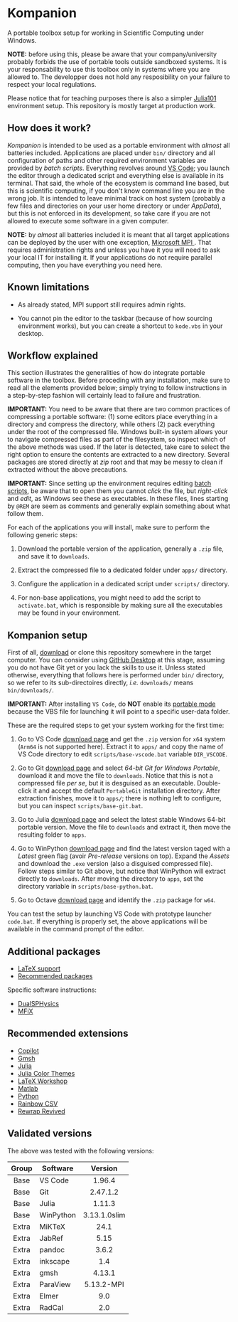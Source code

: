 # Kompanion

A portable toolbox setup for working in Scientific Computing under Windows.

**NOTE:** before using this, please be aware that your company/university probably forbids the use of portable tools outside sandboxed systems. It is your responsability to use this toolbox only in systems where you are allowed to. The developper does not hold any resposibility on your failure to respect your local regulations.

Please notice that for teaching purposes there is also a simpler [Julia101](https://github.com/wallytutor/julia101) environment setup. This repository is mostly target at production work.

## How does it work?

*Kompanion* is intended to be used as a portable environment with *almost* all batteries included. Applications are placed under `bin/` directory and all configuration of paths and other required environment variables are provided by *batch scripts*. Everything revolves around [VS Code](https://code.visualstudio.com/download); you launch the editor through a dedicated script and everything else is available in its terminal. That said, the whole of the ecosystem is command line based, but this is scientific computing, if you don't know command line you are in the wrong job. It is intended to leave minimal track on host system (probably a few files and directories on your user home directory or under *AppData*), but this is not enforced in its development, so take care if you are not allowed to execute some software in a given computer.

**NOTE:** by *almost* all batteries included it is meant that all target applications can be deployed by the user with one exception, [Microsoft MPI ](https://learn.microsoft.com/en-us/message-passing-interface/microsoft-mpi). That requires administration rights and unless you have it you will need to ask your local IT for installing it. If your applications do not require parallel computing, then you have everything you need here.

## Known limitations

- As already stated, MPI support still requires admin rights.

- You cannot pin the editor to the taskbar (because of how sourcing environment works), but you can create a shortcut to `kode.vbs` in your desktop.

## Workflow explained

This section illustrates the generalities of how do integrate portable software in the toolbox. Before proceding with any installation, make sure to read all the elements provided below; simply trying to follow instructions in a step-by-step fashion will certainly lead to failure and frustration.

**IMPORTANT:** You need to be aware that there are two common practices of compressing a portable software: (1) some editors place everything in a directory and compress the directory, while others (2) pack everything under the root of the compressed file. Windows built-in system allows your to navigate compressed files as part of the filesystem, so inspect which of the above methods was used. If the later is detected, take care to select the right option to ensure the contents are extracted to a new directory. Several packages are stored directly at *zip* root and that may be messy to clean if extracted without the above precautions.

**IMPORTANT:** Since setting up the environment requires editing [batch scripts](https://www.tutorialspoint.com/batch_script/index.htm), be aware that to open them you cannot *click* the file, but *right-click* and *edit*, as Windows see these as executables. In these files, lines starting by `@REM` are seem as comments and generally explain something about what follow them.

For each of the applications you will install, make sure to perform the following generic steps:

1. Download the portable version of the application, generally a `.zip` file, and save it to `downloads`.

2. Extract the compressed file to a dedicated folder under `apps/` directory.

3. Configure the application in a dedicated script under `scripts/` directory.

4. For non-base applications, you might need to add the script to `activate.bat`, which is responsible by making sure all the executables may be found in your environment.

## Kompanion setup

First of all, [download](https://github.com/wallytutor/Kompanion/archive/refs/heads/main.zip) or clone this repository somewhere in the target computer. You can consider using [GitHub Desktop](https://github.com/apps/desktop) at this stage, assuming you do not have Git yet or you lack the skills to use it. Unless stated otherwise, everything that follows here is performed under `bin/` directory, so we refer to its sub-directoires directly, *i.e.* `downloads/` means `bin/downloads/`.

**IMPORTANT:** After installing `VS Code`, do **NOT** enable its [portable mode](https://code.visualstudio.com/docs/editor/portable) because the VBS file for launching it will point to a specific user-data folder.

These are the required steps to get your system working for the first time:

1. Go to VS Code [download page](https://code.visualstudio.com/download) and get the `.zip` version for `x64` system (`Arm64` is not supported here). Extract it to `apps/` and copy the name of VS Code directory to edit `scripts/base-vscode.bat` variable `DIR_VSCODE`. 

2. Go to Git [download page](https://git-scm.com/download/win) and select *64-bit Git for Windows Portable*, download it and move the file to `downloads`. Notice that this is not a compressed file *per se*, but it is desguised as an executable. Double-click it and accept the default `PortableGit` installation directory. After extraction finishes, move it to `apps/`; there is nothing left to configure, but you can inspect `scripts/base-git.bat`.

3. Go to Julia [download page](https://julialang.org/downloads/) and select the latest stable Windows 64-bit portable version. Move the file to `downloads` and extract it, then move the resulting folder to `apps`.

4. Go to WinPython [download page](https://github.com/winpython/winpython/releases) and find the latest version taged with a *Latest* green flag (avoir *Pre-release* versions on top). Expand the *Assets* and download the `.exe` version (also a disguised compressed file). Follow steps similar to Git above, but notice that WinPython will extract directly to `downloads`. After moving the directory to `apps`, set the directory variable in `scripts/base-python.bat`.

5. Go to Octave [download page](https://octave.org/download) and identify the `.zip` package for `w64`.

You can test the setup by launching VS Code with prototype launcher `code.bat`. If everything is properly set, the above applications will be available in the command prompt of the editor.

## Additional packages

- [LaTeX support](docs/latex.md)
- [Recommended packages](docs/recommended.md)

Specific software instructions:

- [DualSPHysics](docs/dualsphysics.md)
- [MFiX](docs/mfix.md)

## Recommended extensions

- [Copilot](https://marketplace.visualstudio.com/items?itemName=GitHub.copilot)
- [Gmsh](https://marketplace.visualstudio.com/items?itemName=Bertrand-Thierry.vscode-gmsh)
- [Julia](https://marketplace.visualstudio.com/items?itemName=julialang.language-julia)
- [Julia Color Themes](https://marketplace.visualstudio.com/items?itemName=cameronbieganek.julia-color-themes)
- [LaTeX Workshop](https://marketplace.visualstudio.com/items?itemName=James-Yu.latex-workshop)
- [Matlab](https://marketplace.visualstudio.com/items?itemName=MathWorks.language-matlab)
- [Python](https://marketplace.visualstudio.com/items?itemName=ms-python.python)
- [Rainbow CSV](https://marketplace.visualstudio.com/items?itemName=mechatroner.rainbow-csv)
- [Rewrap Revived](https://marketplace.visualstudio.com/items?itemName=dnut.rewrap-revived)

## Validated versions

The above was tested with the following versions:

| Group  | Software       | Version      |
|:------:|----------------|:------------:|
| Base   | VS Code        | 1.96.4       |
| Base   | Git            | 2.47.1.2     |
| Base   | Julia          | 1.11.3       |
| Base   | WinPython      | 3.13.1.0slim |
| Extra  | MiKTeX         | 24.1         |
| Extra  | JabRef         | 5.15         |
| Extra  | pandoc         | 3.6.2        |
| Extra  | inkscape       | 1.4          |
| Extra  | gmsh           | 4.13.1       |
| Extra  | ParaView       | 5.13.2-MPI   |
| Extra  | Elmer          | 9.0          |
| Extra  | RadCal         | 2.0          |
